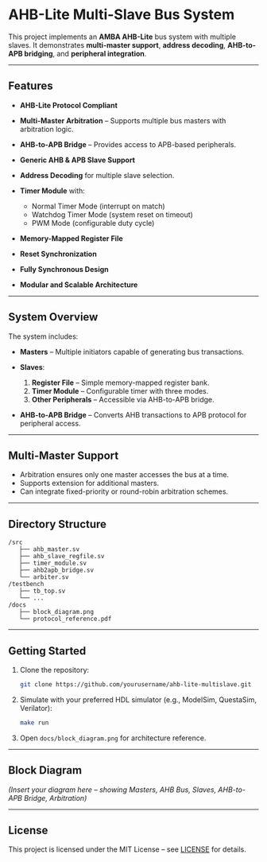 # AHB-Lite Multi-Slave Bus System

This project implements an **AMBA AHB-Lite** bus system with multiple slaves. It demonstrates **multi-master support**, **address decoding**, **AHB-to-APB bridging**, and **peripheral integration**.

---

## **Features**

* **AHB-Lite Protocol Compliant**
* **Multi-Master Arbitration** – Supports multiple bus masters with arbitration logic.
* **AHB-to-APB Bridge** – Provides access to APB-based peripherals.
* **Generic AHB & APB Slave Support**
* **Address Decoding** for multiple slave selection.
* **Timer Module** with:

  * Normal Timer Mode (interrupt on match)
  * Watchdog Timer Mode (system reset on timeout)
  * PWM Mode (configurable duty cycle)
* **Memory-Mapped Register File**
* **Reset Synchronization**
* **Fully Synchronous Design**
* **Modular and Scalable Architecture**

---

## **System Overview**

The system includes:

* **Masters** – Multiple initiators capable of generating bus transactions.
* **Slaves**:

  1. **Register File** – Simple memory-mapped register bank.
  2. **Timer Module** – Configurable timer with three modes.
  3. **Other Peripherals** – Accessible via AHB-to-APB bridge.
* **AHB-to-APB Bridge** – Converts AHB transactions to APB protocol for peripheral access.

---

## **Multi-Master Support**

* Arbitration ensures only one master accesses the bus at a time.
* Supports extension for additional masters.
* Can integrate fixed-priority or round-robin arbitration schemes.

---

## **Directory Structure**

```
/src
   ├── ahb_master.sv
   ├── ahb_slave_regfile.sv
   ├── timer_module.sv
   ├── ahb2apb_bridge.sv
   └── arbiter.sv
/testbench
   ├── tb_top.sv
   └── ...
/docs
   ├── block_diagram.png
   └── protocol_reference.pdf
```

---

## **Getting Started**

1. Clone the repository:

   ```bash
   git clone https://github.com/yourusername/ahb-lite-multislave.git
   ```
2. Simulate with your preferred HDL simulator (e.g., ModelSim, QuestaSim, Verilator):

   ```bash
   make run
   ```
3. Open `docs/block_diagram.png` for architecture reference.

---

## **Block Diagram**

*(Insert your diagram here – showing Masters, AHB Bus, Slaves, AHB-to-APB Bridge, Arbitration)*

---

## **License**

This project is licensed under the MIT License – see [LICENSE](LICENSE) for details.

